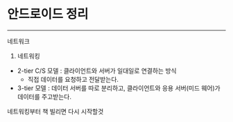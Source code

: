 # 안드로이드 정리

---

네트워크

1. 네트워킹

- 2-tier C/S 모델 : 클라이언트와 서버가 일대일로 연결하는 방식
  - 직접 데이터를 요청하고 전달받는다.
- 3-tier 모델 : 데이터 서버를 따로 분리하고, 클라이언트와 응용 서버(미드 웨어)가 데이터를 주고받는다.

네트워킹부터 책 빌리면 다시 시작할것
